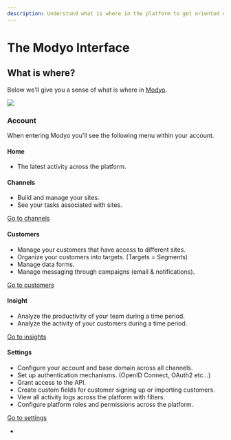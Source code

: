 ```yaml
---
description: Understand what is where in the platform to get oriented quickly.
---
```


# The Modyo Interface



## What is where?

Below we'll give you a sense of what is where in [Modyo](https://www.modyo.com/). 

![](https://support.modyo.com/hc/article_attachments/360007149471/mceclip0.png)

### Account

When entering Modyo you'll see the following menu within your account.

#### Home

* The latest activity across the platform. 

#### Channels

* Build and manage your sites.
* See your tasks associated with sites.

[Go to channels](https://support.modyo.com/hc/en-us/articles/360006583292-What-is-Channels-)

#### Customers

* Manage your customers that have access to different sites.
* Organize your customers into targets. \(Targets = Segments\)
* Manage data forms.
* Manage messaging through campaigns \(email & notifications\).

[Go to customers](https://support.modyo.com/hc/en-us/articles/360006583432)

#### Insight

* Analyze the productivity of your team during a time period.
* Analyze the activity of your customers during a time period.

[Go to insights](https://support.modyo.com/hc/en-us/articles/360005114872-Insights)

#### Settings

* Configure your account and base domain across all channels.
* Set up authentication mechanisms. \(OpenID Connect, OAuth2 etc...\)
* Grant access to the API.
* Create custom fields for customer signing up or importing customers.
* View all activity logs across the platform with filters.
* Configure platform roles and permissions across the platform.

[Go to settings](https://support.modyo.com/hc/en-us/articles/360002805792-Account-Settings)

* 
